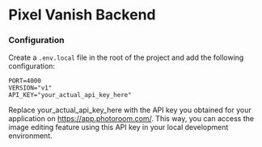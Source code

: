 # Pixel Vanish Backend


### Configuration
Create a `.env.local` file in the root of the project and add the following configuration:


  `PORT=4000` \
  `VERSION="v1"`\
  `API_KEY="your_actual_api_key_here"`

  Replace your_actual_api_key_here with the API key you obtained for your application on https://app.photoroom.com/. This way, you can access the image editing feature using this API key in your local development environment.